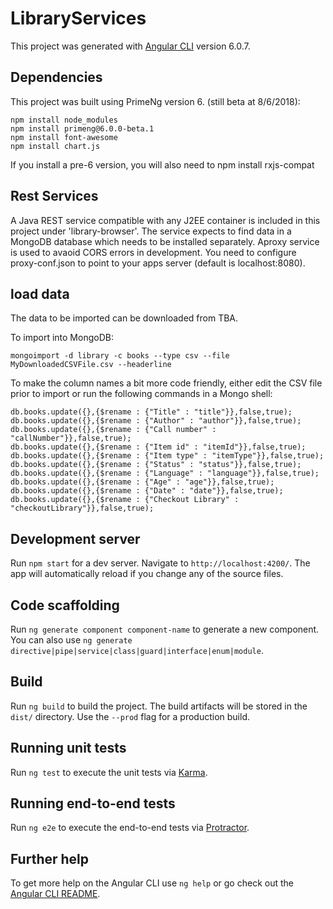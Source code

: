 # LibraryServices

This project was generated with [Angular CLI](https://github.com/angular/angular-cli) version 6.0.7.

## Dependencies

This project was built using PrimeNg version 6.  (still beta at 8/6/2018):

	npm install node_modules
	npm install primeng@6.0.0-beta.1
	npm install font-awesome
	npm install chart.js

If you install a pre-6 version, you will also need to npm install rxjs-compat

## Rest Services

A Java REST service compatible with any J2EE container is included in this project under 'library-browser'.  The service expects to find data in a MongoDB database which needs to be installed separately.  Aproxy service is used to avaoid CORS errors in development. You need to configure proxy-conf.json to point to your apps server (default is localhost:8080).

## load data

The data to be imported can be downloaded from TBA.

To import into MongoDB:

	mongoimport -d library -c books --type csv --file MyDownloadedCSVFile.csv --headerline

To make the column names a bit more code friendly, either edit the CSV file prior to import or run the following commands in a Mongo shell:

	db.books.update({},{$rename : {"Title" : "title"}},false,true);
	db.books.update({},{$rename : {"Author" : "author"}},false,true);
	db.books.update({},{$rename : {"Call number" : "callNumber"}},false,true);
	db.books.update({},{$rename : {"Item id" : "itemId"}},false,true);
	db.books.update({},{$rename : {"Item type" : "itemType"}},false,true);
	db.books.update({},{$rename : {"Status" : "status"}},false,true);
	db.books.update({},{$rename : {"Language" : "language"}},false,true);
	db.books.update({},{$rename : {"Age" : "age"}},false,true);
	db.books.update({},{$rename : {"Date" : "date"}},false,true);
	db.books.update({},{$rename : {"Checkout Library" : "checkoutLibrary"}},false,true);	

## Development server

Run `npm start` for a dev server. Navigate to `http://localhost:4200/`. The app will automatically reload if you change any of the source files.

## Code scaffolding

Run `ng generate component component-name` to generate a new component. You can also use `ng generate directive|pipe|service|class|guard|interface|enum|module`.

## Build

Run `ng build` to build the project. The build artifacts will be stored in the `dist/` directory. Use the `--prod` flag for a production build.

## Running unit tests

Run `ng test` to execute the unit tests via [Karma](https://karma-runner.github.io).

## Running end-to-end tests

Run `ng e2e` to execute the end-to-end tests via [Protractor](http://www.protractortest.org/).

## Further help

To get more help on the Angular CLI use `ng help` or go check out the [Angular CLI README](https://github.com/angular/angular-cli/blob/master/README.md).

